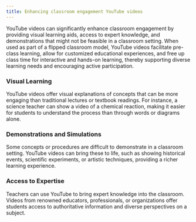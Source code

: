 ```yaml
---
title: Enhancing classroom engagement YouTube videos
---
```


YouTube videos can significantly enhance classroom engagement by providing visual learning aids, access to expert knowledge, and demonstrations that might not be feasible in a classroom setting. When used as part of a flipped classroom model, YouTube videos facilitate pre-class learning, allow for customized educational experiences, and free up class time for interactive and hands-on learning, thereby supporting diverse learning needs and encouraging active participation.

### Visual Learning

YouTube videos offer visual explanations of concepts that can be more engaging than traditional lectures or textbook readings. For instance, a science teacher can show a video of a chemical reaction, making it easier for students to understand the process than through words or diagrams alone.

### Demonstrations and Simulations

Some concepts or procedures are difficult to demonstrate in a classroom setting. YouTube videos can bring these to life, such as showing historical events, scientific experiments, or artistic techniques, providing a richer learning experience.

### Access to Expertise

Teachers can use YouTube to bring expert knowledge into the classroom. Videos from renowned educators, professionals, or organizations offer students access to authoritative information and diverse perspectives on a subject.
